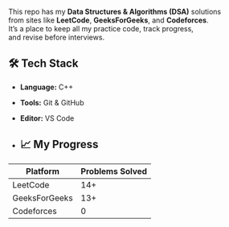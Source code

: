 This repo has my **Data Structures & Algorithms (DSA)** solutions  
from sites like **LeetCode**, **GeeksForGeeks**, and **Codeforces**.  
It’s a place to keep all my practice code, track progress,  
and revise before interviews.

## 🛠️ Tech Stack
- **Language:** C++
- **Tools:** Git & GitHub
- **Editor:** VS Code

- ## 📈 My Progress
| Platform      | Problems Solved |
|---------------|------------------|
| LeetCode      | 14+ |
| GeeksForGeeks | 13+  |
| Codeforces    | 0  |

